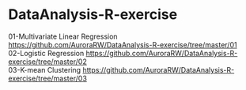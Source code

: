 # DataAnalysis-R-exercise
01-Multivariate Linear Regression
https://github.com/AuroraRW/DataAnalysis-R-exercise/tree/master/01  
02-Logistic Regression
https://github.com/AuroraRW/DataAnalysis-R-exercise/tree/master/02  
03-K-mean Clustering
https://github.com/AuroraRW/DataAnalysis-R-exercise/tree/master/03
